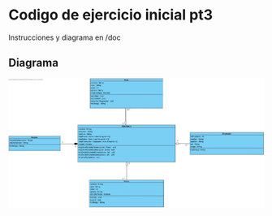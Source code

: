 # Codigo de ejercicio inicial pt3
Instrucciones y diagrama en /doc

## Diagrama
![diagrama de clase](doc/class-diagram.jpg)
